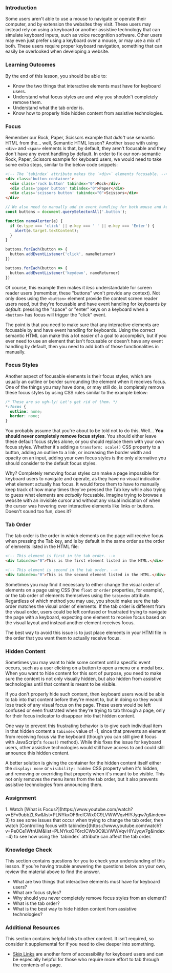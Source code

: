 ### Introduction

Some users aren't able to use a mouse to navigate or operate their computer, and by extension the websites they visit. These users may instead rely on using a keyboard or another assistive technology that can simulate keyboard inputs, such as voice recognition software. Other users may even just prefer using a keyboard over a mouse, or may use a mix of both. These users require proper keyboard navigation, something that can easily be overlooked when developing a website.

### Learning Outcomes
By the end of this lesson, you should be able to:

* Know the two things that interactive elements must have for keyboard users.
* Understand what focus styles are and why you shouldn't completely remove them.
* Understand what the tab order is.
* Know how to properly hide hidden content from assistive technologies.

### Focus

Remember our Rock, Paper, Scissors example that *didn't* use semantic HTML from the... well, Semantic HTML lesson? Another issue with using `<div>` and `<span>` elements is that, by default, they aren't focusable and they don't have any event handling by default. In order to fix our non-semantic Rock, Paper, Scissors example for keyboard users, we would need to take some extra steps, similar to the below code snippets:

~~~html
<!-- The `tabindex` attribute makes the `<div>` elements focusable. -->
<div class='button-container'>
  <div class='rock button' tabindex="0">Rock</div>
  <div class='paper button' tabindex="0">Paper</div>
  <div class='scissors button' tabindex="0">Scissors</div>
</div>
~~~
~~~javascript
// We also need to manually add in event handling for both mouse and keyboard events.
const buttons = document.querySelectorAll('.button');

function nameAlerter(e) {
  if (e.type === 'click' || e.key === ' ' || e.key === 'Enter') {
    alert(e.target.textContent);
  }
}

buttons.forEach(button => {
  button.addEventListener('click', nameReturner)
})

buttons.forEach(button => {
  button.addEventListener('keydown', nameReturner)
})
~~~

Of course, this example then makes it *less* understandable for screen reader users (remember, these "buttons" won't provide any context). Not only does using the `<button>` element provide the context screen reader users need, but they're focusable and have event handling for keyboards *by default*: pressing the "space" or "enter" keys on a keyboard when a `<button>` has focus will trigger the "click" event.

The point is that you need to make sure that any interactive elements are focusable by and have event handling for keyboards. Using the correct semantic HTML can make this a lot easier of a goal to accomplish, but if you ever need to use an element that isn't focusable or doesn't have any event handling by default, then you need to add both of those functionalities in manually.

### Focus Styles

Another aspect of focusable elements is their focus styles, which are usually an outline or border surrounding the element when it receives focus. One of the things you may have done, or may still do, is completely remove these focus styles by using CSS rules similar to the example below:

~~~css
/* These are so ugh-ly! Let's get rid of them. */
*:focus {
  outline: none;
  border: none;
}
~~~

You probably assume that you're about to be told not to do this. Well... **You should never completely remove focus styles**. You should either leave these default focus styles alone, or you should replace them with your own focus styles. Whether it's adding a `transform: scale()` CSS property to a button, adding an outline to a link, or increasing the border width and opacity on an input, adding your own focus styles is the only alternative you should consider to the default focus styles.

Why? Completely removing focus styles can make a page impossible for keyboard users to navigate and operate, as they have no visual indication what element actually has focus. It would force them to have to manually keep track of how many times they've pressed the Tab key while also trying to guess what elements are *actually* focusable. Imagine trying to browse a website with an invisible cursor and without any visual indication of when the cursor was hovering over interactive elements like links or buttons. Doesn't sound too fun, does it?

### Tab Order

The tab order is the order in which elements on the page will receive focus when pressing the Tab key, and is by default in the same order as the order of elements listed in the HTML file:

~~~html
<!-- This element is first in the tab order. -->
<div tabindex="0">This is the first element listed in the HTML.</div>

<!-- This element is second in the tab order. -->
<div tabindex="0">This is the second element listed in the HTML.</div>
~~~

Sometimes you may find it necessary to either change the visual order of elements on a page using CSS (the `float` or `order` properties, for example), or the tab order of elements themselves using the `tabindex` attribute. Regardless of which method you may use, you should make sure the tab order matches the visual order of elements. If the tab order is different from the visual order, users could be left confused or frustrated trying to navigate the page with a keyboard, expecting one element to receive focus based on the visual layout and instead another element receives focus. 

The best way to avoid this issue is to just place elements in your HTMl file in the order that you want them to actually receive focus.

### Hidden Content

Sometimes you may want to hide some content until a specific event occurs, such as a user clicking on a button to open a menu or a modal box. When you want to hide content for this sort of purpose, you need to make sure the content is not only visually hidden, but also hidden from assistive technologies until that content is meant to be visible. 

If you don't properly hide such content, then keyboard users would be able to tab into that content before they're meant to, but in doing so they would lose track of any visual focus on the page. These users would be left confused or even frustrated when they're trying to tab through a page, only for their focus indicator to disappear into that hidden content.

One way to prevent this frustrating behavior is to give each individual item in that hidden content a `tabindex` value of -1, since that prevents an element from receiving focus via the keyboard (though you can still give it focus with JavaScript's `focus()` method). While this fixes the issue for keyboard users, other assistive technologies would still have access to and could still announce this hidden content.

A better solution is giving the container for the hidden content itself either the `display: none` or `visibility: hidden` CSS property when it's hidden, and removing or overriding that property when it's meant to be visible. This not only removes the menu items from the tab order, but it also prevents assistive technologies from announcing them.

### Assignment

<div class="lesson-content__panel" markdown="1">
1. Watch [What is Focus?](https://www.youtube.com/watch?v=EFv9ubbZLKw&list=PLNYkxOF6rcICWx0C9LVWWVqvHlYJyqw7g&index=3) to see some issues that occur when trying to change the tab order, then watch [Controlling focus with tabindex](https://www.youtube.com/watch?v=Pe0Ce1WtnUM&list=PLNYkxOF6rcICWx0C9LVWWVqvHlYJyqw7g&index=4) to see how using the `tabindex` attribute can affect the tab order.
</div>

### Knowledge Check
This section contains questions for you to check your understanding of this lesson. If you’re having trouble answering the questions below on your own, review the material above to find the answer.

* What are two things that interactive elements must have for keyboard users?
* What are focus styles?
* Why should you never completely remove focus styles from an element?
* What is the tab order?
* What is the best way to hide hidden content from assistive technologies?

### Additional Resources

This section contains helpful links to other content. It isn’t required, so consider it supplemental for if you need to dive deeper into something.

* [Skip Links](https://webaim.org/techniques/skipnav/) are another form of accessibility for keyboard users and can be especially helpful for those who require more effort to tab through the contents of a page.